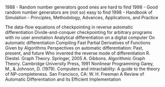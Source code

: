1988 - Random number generators good ones are hard to find
1998 - Good random number generators are (not so) easy to find
1998 - Handbook of Simulation - Principles, Methodology, Advances, Applications, and Practice

The data-flow equations of checkpointing in reverse automatic differentiation
Divide-and-conquer checkpointing for arbitrary programs with no user annotation
Analytical differentiation on a digital computer
On automatic differentiation
Compiling Fast Partial Derivatives of Functions Given by Algorithms
Perspectives on automatic differentiation: Past, present, and future
Who invented the reverse mode of differentiation
R. Diestel. Graph Theory. Springer, 2005
A. Gibbons. Algorithmic Graph Theory. Cambridge University Press, 1991
Nonlinear Programming
Garey, M., & Johnson, D. (1979). Computers and intractability: A guide to the theory of NP-completeness. San Francisco, CA: W. H. Freeman
A Review of Automatic Differentiation and its Efficient Implementation
